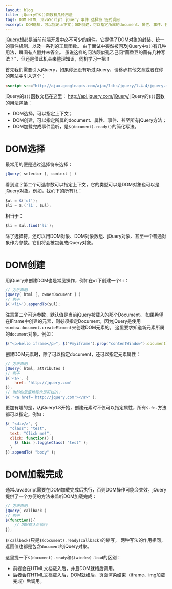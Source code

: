 ```yaml
---
layout: blog
title: jQuery中$()函数有几种用法
tags: DOM HTML JavaScript jQuery 事件 选择符 链式调用
excerpt: DOM选择，可以指定上下文；DOM创建，可以指定所属的document、属性、事件、甚至所有jQuery方法；DOM加载完成事件监听，是`$(document).ready()`的简化写法。
---
```


[jQuery][jquery]想必是当前前端开发中必不可少的组件。它提供了DOM对象的封装、统一的事件机制、以及一系列的工具函数。
由于面试中突然被问及jQuery中`$()`有几种用法，瞬间有点懵并未答全。
虽说这样的问法颇似孔乙己问“茴香豆的茴有几种写法？”，但还是借此机会来整理知识，伺机学习一把！

首先我们需要引入jQuery，如果你还没有听过jQuery，请移步其他文章或者在你的网站中引入这个：

```html
<script src="http://ajax.googleapis.com/ajax/libs/jquery/1.4.4/jquery.min.js"></script>
```

jQuery的`$()`函数文档在这里： http://api.jquery.com/jQuery/
jQuery的`$()`函数的用法包括：

* DOM选择，可以指定上下文；
* DOM创建，可以指定所属的document、属性、事件、甚至所有jQuery方法；
* DOM加载完成事件监听，是`$(document).ready()`的简化写法。

# DOM选择

最常用的便是通过选择符来选择：

```javascript
jQuery( selector [, context ] )
```

看到没？第二个可选参数可以指定上下文，它的类型可以是DOM对象也可以是jQuery对象。例如，找`ul`下的所有`li`：

```javascript
$ul = $('ul');
$li = $.('li', $ul);
```

相当于：

```javascript
$li = $ul.find('li');
```

除了选择符，还可以用DOM对象、DOM对象数组、jQuery对象、甚至一个普通对象作为参数。它们将会被包装成jQuery对象。

<!--more-->

# DOM创建

用jQuery来创建DOM也是常见操作，例如在`ul`下创建一个`li`：

```javascript
// 方法声明
jQuery( html [, ownerDocument ] )
// 例子
$('<li>').appendTo($ul);
```

注意第二个可选参数，默认值是当前jQuery被载入的那个Document。
如果希望在IFrame中创建的元素，则必须指定Document，因为jQuery是使用`window.document.createElement`来创建DOM元素的。
这里要求知道新元素所属的`document`对象。例如：

```javascript
$("<p>hello iframe</p>", $("#myiframe").prop("contentWindow").document)
```

创建DOM元素时，除了可以指定document，还可以指定元素属性：

```javascript
// 方法声明
jQuery( html, attributes )
// 例子
$('<a>', {
    href: 'http://jquery.com'
});
// 当然你笨笨地写也是可以的：
$( "<a href='http://jquery.com'></a>" );
```

更加有趣的是，从jQuery1.8开始，创建元素时不仅可以指定属性，所有`$.fn.`方法都可以指定，例如：

```javascript
$( "<div/>", {
  "class": "test",
  text: "Click me!",
  click: function() {
    $( this ).toggleClass( "test" );
  }
}).appendTo( "body" );
```

# DOM加载完成

通常JavaScript需要在DOM加载完成后执行，否则DOM操作可能会失效。jQuery提供了一个方便的方法来监听DOM加载完成：

```javascript
// 方法声明
jQuery( callback )
// 例子
$(function(){
    // DOM载入后执行
});
```

`$(callback)`只是`$(document).ready(callback)`的缩写，
两种写法的作用相同，返回值也都是包含`document`的jQuery对象。

这里提一下`$(document).ready`和`$(window).load`的区别：

* 前者会在HTML文档载入后，并且DOM就绪后调用。
* 后者会在HTML文档载入后，DOM就绪后，页面渲染结束（iframe、img加载完成）后调用。

[jquery]: http://api.jquery.com/
